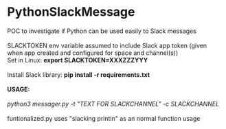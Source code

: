 # PythonSlackMessage
POC to investigate if Python can be used easily to Slack messages
<br>
<br>
SLACKTOKEN env variable assumed to include Slack app token (given when app created and configured for space and channel(s))
<br>
Set in Linux: **export SLACKTOKEN=XXXZZZYYY**
<br>
<br>
Install Slack library:  **pip install -r requirements.txt**
<br>
<br>
**USAGE:**
<br>
<br>
*python3 messager.py  -t "TEXT FOR SLACKCHANNEL" -c SLACKCHANNEL*
<br>
<br>
funtionalized.py uses "slacking printin" as an normal function usage
    
